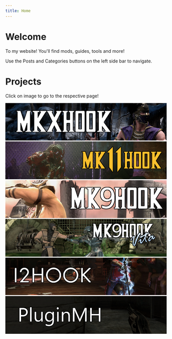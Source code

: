 ```yaml
---
title: Home
---
```

# Welcome
To my website! You'll find mods, guides, tools and more!

Use the Posts and Categories buttons on the left side bar to navigate.

# Projects

Click on image to go to the respective page!

[![mkx](https://raw.githubusercontent.com/ermaccer/ermaccer.github.io/gh-pages/assets/main/mkxhook_logo.png)](https://ermaccer.github.io/posts/mkxhook/)
[![mk11](https://raw.githubusercontent.com/ermaccer/ermaccer.github.io/gh-pages/assets/main/mk11hook_logo.png)](https://ermaccer.github.io/posts/mk11hook/)
[![mk9](https://raw.githubusercontent.com/ermaccer/ermaccer.github.io/gh-pages/assets/main/mk9hook_logo.png)](https://ermaccer.github.io/posts/mk9hook/)
[![mk9v](https://raw.githubusercontent.com/ermaccer/ermaccer.github.io/gh-pages/assets/main/mk9hookvita_logo.png)](https://ermaccer.github.io/posts/mk9hookvita/)
[![i2](https://raw.githubusercontent.com/ermaccer/ermaccer.github.io/gh-pages/assets/main/i2hook_logo.png)](https://ermaccer.github.io/posts/i2hook/)
[![pmh](https://raw.githubusercontent.com/ermaccer/ermaccer.github.io/gh-pages/assets/main/pluginmh_logo.png)](https://ermaccer.github.io/posts/pluginmh/)